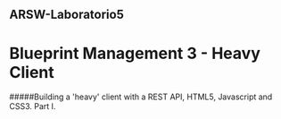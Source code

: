 ## ARSW-Laboratorio5
# Blueprint Management 3 - Heavy Client
#####Building a 'heavy' client with a REST API, HTML5, Javascript and CSS3. Part I.
